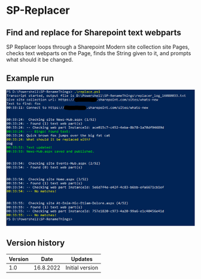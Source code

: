 # SP-Replacer
## Find and replace for Sharepoint text webparts
SP Replacer loops through a Sharepoint Modern site collection site Pages, 
checks text webparts on the Page, finds the String given to it, 
and prompts what should it be changed.

## Example run
![Example image](example.png)

## Version history
|Version|Date|Updates|
|--|--|--|
|1.0|16.8.2022|Initial version|
